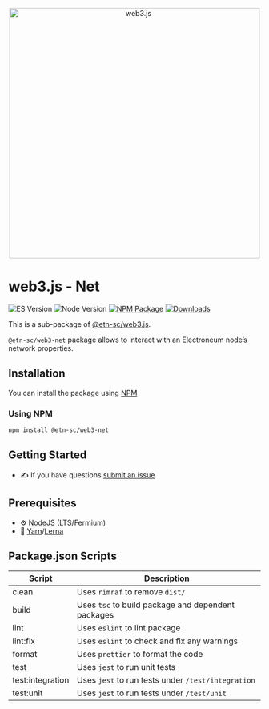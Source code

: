 <p align="center">
  <img src="assets/logo/web3js.jpg" width="500" alt="web3.js" />
</p>

# web3.js - Net

![ES Version](https://img.shields.io/badge/ES-2020-yellow)
![Node Version](https://img.shields.io/badge/node-14.x-green)
[![NPM Package][npm-image]][npm-url]
[![Downloads][downloads-image]][npm-url]

This is a sub-package of [@etn-sc/web3.js][repo].

`@etn-sc/web3-net` package allows to interact with an Electroneum node’s network properties.

## Installation

You can install the package using [NPM](https://www.npmjs.com/package/@etn-sc/web3-net)

### Using NPM

```bash
npm install @etn-sc/web3-net
```

## Getting Started

-   :writing_hand: If you have questions [submit an issue](https://github.com/electroneum/electroneum-web3.js/issues/new)

## Prerequisites

-   :gear: [NodeJS](https://nodejs.org/) (LTS/Fermium)
-   :toolbox: [Yarn](https://yarnpkg.com/)/[Lerna](https://lerna.js.org/)

## Package.json Scripts

| Script           | Description                                        |
| ---------------- | -------------------------------------------------- |
| clean            | Uses `rimraf` to remove `dist/`                    |
| build            | Uses `tsc` to build package and dependent packages |
| lint             | Uses `eslint` to lint package                      |
| lint:fix         | Uses `eslint` to check and fix any warnings        |
| format           | Uses `prettier` to format the code                 |
| test             | Uses `jest` to run unit tests                      |
| test:integration | Uses `jest` to run tests under `/test/integration` |
| test:unit        | Uses `jest` to run tests under `/test/unit`        |

[docs]: https://docs.web3js.org/
[repo]: https://github.com/electroneum/electroneum-web3.js/tree/4.x/packages/web3-net
[npm-image]: https://img.shields.io/github/package-json/v/electroneum/electroneum-web3.js/4.x?filename=packages%2Fweb3-net%2Fpackage.json
[npm-url]: https://npmjs.org/package/@etn-sc/web3-net
[downloads-image]: https://img.shields.io/npm/dm/@etn-sc/web3-net?label=npm%20downloads
